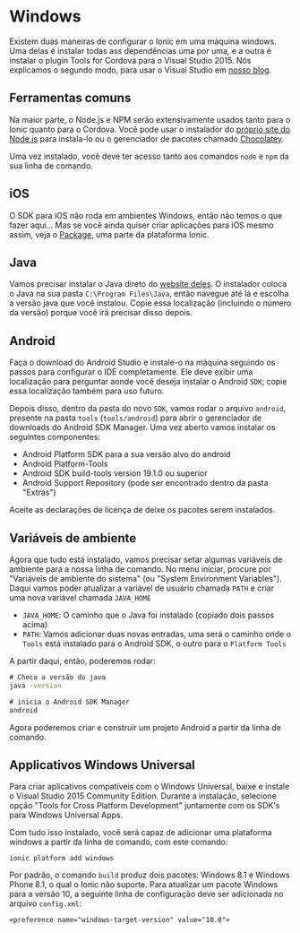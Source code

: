 # Windows

Existem duas maneiras de configurar o Ionic em uma máquina windows. Uma delas é instalar todas ass dependências uma por uma, e 
a outra é instalar o plugin Tools for Cordova para o Visual Studio 2015. Nós explicamos o segundo modo, para usar o Visual Studio em
[nosso blog](http://blog.ionic.io/visual-studio-tools-for-apache-cordova/).

## Ferramentas comuns

Na maior parte, o Node.js e NPM serão extensivamente usados tanto para o Ionic quanto para o Cordova. Você pode usar o instalador 
do [próprio site do Node.js](https://nodejs.org/) para instala-lo ou o gerenciador de pacotes chamado [Chocolatey](https://chocolatey.org/).

Uma vez instalado, você deve ter acesso tanto aos comandos `node` e `npm` da sua linha de comando.

## iOS

O SDK para iOS não roda em ambientes Windows, então não temos o que fazer aqui... Mas se você ainda quiser criar aplicações para iOS mesmo assim, veja o [Package](http://ionic.io/platform#packaging), uma parte da plataforma Ionic.

## Java

Vamos precisar instalar o Java direto do [website deles](http://www.oracle.com/technetwork/java/javase/downloads/jdk8-downloads-2133151.html). O instalador coloca o Java na sua pasta `C:\Program Files\Java`, então navegue até lá e escolha a versão java que você instalou. Copie essa localização (incluindo o número da versão) porque você irá precisar disso depois.

## Android

Faça o download do Android Studio e instale-o na máquina seguindo os passos para configurar o IDE completamente. Ele deve exibir uma localização para perguntar aonde você deseja instalar o Android `SDK`; copie essa localização também para uso futuro.

Depois disso, dentro da pasta do novo `SDK`, vamos rodar o arquivo `android`, presente na pasta `tools` (`tools/android`) para abrir o gerenciador de downloads do Android SDK Manager. Uma vez aberto vamos instalar os seguintes componentes:

- Android Platform SDK para a sua versão alvo do android
- Android Platform-Tools
- Android SDK build-tools version 19.1.0 ou superior
- Android Support Repository (pode ser encontrado dentro da pasta "Extras")

Aceite as declarações de licença de deixe os pacotes serem instalados.

## Variáveis de ambiente

Agora que tudo está instalado, vamos precisar setar algumas variáveis de ambiente para a nossa linha de comando. No menu iniciar, procure por "Variáveis de ambiente do sistema" (ou "System Environment Variables"). Daqui vamos poder atualizar a variável de usuário chamada `PATH` e criar uma nova variável chamada `JAVA_HOME`

- `JAVA_HOME`: O caminho que o Java foi instalado (copiado dois passos acima)
- `PATH`: Vamos adicionar duas novas entradas, uma será o caminho onde o `Tools` está instalado para o Android SDK, o outro para o `Platform Tools`

A partir daqui, então, poderemos rodar:

```bat
# Checa a versão do java
java -version

# inicia o Android SDK Manager
android
```

Agora poderemos criar e construir um projeto Android a partir da linha de comando.

## Applicativos Windows Universal

Para criar aplicativos compatíveis com o Windows Universal, baixe e instale o Visual Studio 2015 Community Edition. Durante a instalação, selecione opção "Tools for Cross Platform Development" juntamente com os SDK's para Windows Universal Apps.

Com tudo isso instalado, você será capaz de adicionar uma plataforma windows a partir da linha de comando, com este comando:

`ionic platform add windows`

Por padrão, o comando `build` produz dois pacotes: Windows 8.1 e Windows Phone 8.1, o qual o Ionic não suporte. Para atualizar um pacote Windows para a versão 10, a seguinte linha de configuração deve ser adicionada no arquivo `config.xml`:

`<preference name="windows-target-version" value="10.0">`
